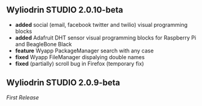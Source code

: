 ## Wyliodrin STUDIO 2.0.10-beta

  * **added** social (email, facebook twitter and twilio) visual programming blocks
  * **added** Adafruit DHT sensor visual programming blocks for Raspberry Pi and BeagleBone Black
  * **feature** Wyapp PackageManager search with any case
  * **fixed** Wyapp FileManager dispalying double names
  * **fixed** (partially) scroll bug in Firefox (temporary fix)

## Wyliodrin STUDIO 2.0.9-beta

*First Release*